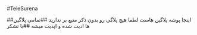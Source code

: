 #TeleSurena

##اینجا پوشه پلاگین هاست لطفا هیچ پلاگی رو بدون ذکر منبع بر ندارید
##تمامی پلاگین ها ادیت شده و اپدیت میشه
##با تشکر
